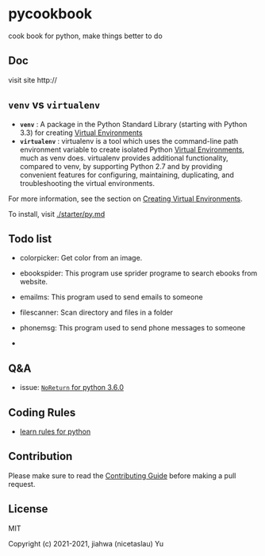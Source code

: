 # pycookbook
cook book for python, make things better to do

## Doc
visit site http://

## **`venv`** vs **`virtualenv`**
- **`venv`** : A package in the Python Standard Library (starting with Python 3.3) for creating [Virtual Environments]
- **`virtualenv`** : virtualenv is a tool which uses the command-line path environment variable to create isolated Python [Virtual Environments], much as venv does. virtualenv provides additional functionality, compared to venv, by supporting Python 2.7 and by providing convenient features for configuring, maintaining, duplicating, and troubleshooting the virtual environments. 

For more information, see the section on [Creating Virtual Environments].

To install, visit [./starter/py.md](./starter/py.md###&nbsp;Virtual&nbsp;Environments)

[Virtual Environments]: https://packaging.python.org/glossary/#term-Virtual-Environment
[Creating Virtual Environments]: https://packaging.python.org/tutorials/installing-packages/#creating-and-using-virtual-environments

## Todo list
- colorpicker: Get color from an image.

- ebookspider: This program use sprider programe to search ebooks from website.

- emailms: This program used to send emails to someone

- filescanner: Scan directory and files in a folder

- phonemsg: This program used to send phone messages to someone

-

## Q&A

- issue: [`NoReturn` for python 3.6.0](./q&a/NoReturn.md)

## Coding Rules

- [learn rules for python](https://www.python.org/dev/peps/pep-0008/)

## Contribution
Please make sure to read the [Contributing Guide](./CONTRIBUTING.md) before making a pull request. 

## License
MIT

Copyright (c) 2021-2021, jiahwa (nicetaslau) Yu